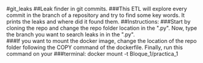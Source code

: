 #git_leaks
##Leak finder in git commits.
###This ETL will explore every commit in the branch of a repository and try to find some key words. It prints the leaks and where did it found them.
##Instructions:
###Start by cloning the repo and change the repo folder location in the ".py". Now, type the branch you want to search leaks in in the ".py".  
###If you want to mount the docker image, change the location of the repo folder following the COPY command of the dockerfile. Finally, run this command on your ###terminal: docker mount -t Bloque_1/practica_1
